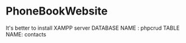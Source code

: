 # PhoneBookWebsite
It's better to install XAMPP server
DATABASE NAME : phpcrud
TABLE NAME: contacts
